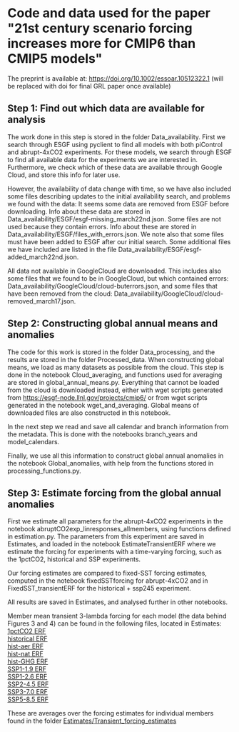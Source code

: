 # Code and data used for the paper "21st century scenario forcing increases more for CMIP6 than CMIP5 models"

The preprint is available at: https://doi.org/10.1002/essoar.10512322.1 (will be replaced with doi for final GRL paper once available)

## Step 1: Find out which data are available for analysis
The work done in this step is stored in the folder Data_availability.
First we search through ESGF using pyclient to find all models with both piControl and abrupt-4xCO2 experiments.
For these models, we search through ESGF to find all available data for the experiments we are interested in.
Furthermore, we check which of these data are available through Google Cloud, and store this info for later use.

However, the availability of data change with time, so we have also included some files describing updates to the initial availability search, and problems we found with the data:
It seems some data are removed from ESGF before downloading. Info about these data are stored in Data_availability/ESGF/esgf-missing_march22nd.json. Some files are not used because they contain errors. Info about these are stored in Data_availability/ESGF/files_with_errors.json.
We note also that some files must have been added to ESGF after our initial search. Some additional files we have included are listed in the file Data_availability/ESGF/esgf-added_march22nd.json. 

All data not available in GoogleCloud are downloaded. This includes also some files that we found to be in GoogleCloud, but which contained errors: Data_availability/GoogleCloud/cloud-buterrors.json, and some files that have been removed from the cloud: Data_availability/GoogleCloud/cloud-removed_march17.json.

## Step 2: Constructing global annual means and anomalies
The code for this work is stored in the folder Data_processing, and the results are stored in the folder Processed_data.
When constructing global means, we load as many datasets as possible from the cloud. This step is done in the notebook Cloud_averaging, and functions used for averaging are stored in global_annual_means.py. Everything that cannot be loaded from the cloud is downloaded instead, either with wget scripts generated from https://esgf-node.llnl.gov/projects/cmip6/ or from wget scripts generated in the notebook wget_and_averaging. Global means of downloaded files are also constructed in this notebook.

In the next step we read and save all calendar and branch information from the metadata. This is done with the notebooks branch_years and model_calendars.

Finally, we use all this information to construct global annual anomalies in the notebook Global_anomalies, with help from the functions stored in processing_functions.py.

## Step 3: Estimate forcing from the global annual anomalies
First we estimate all parameters for the abrupt-4xCO2 experiments in the notebook abruptCO2exp_linresponses_allmembers, using functions defined in estimation.py. The parameters from this experiment are saved in Estimates, and loaded in the notebook EstimateTransientERF where we estimate the forcing for experiments with a time-varying forcing, such as the 1pctCO2, historical and SSP experiments.

Our forcing estimates are compared to fixed-SST forcing estimates, computed in the notebook fixedSSTforcing for abrupt-4xCO2 and in FixedSST_transientERF for the historical + ssp245 experiment. 

All results are saved in Estimates, and analysed further in other notebooks.  

Member mean transient 3-lambda forcing for each model (the data behind Figures 3 and 4) can be found in the following files, located in Estimates:  
[1pctCO2 ERF](Estimates/member_mean_ERF_1pctCO2.csv)  
[historical ERF](Estimates/member_mean_ERF_historical.csv)  
[hist-aer ERF](Estimates/member_mean_ERF_hist-aer.csv)  
[hist-nat ERF](Estimates/member_mean_ERF_hist-nat.csv)  
[hist-GHG ERF](Estimates/member_mean_ERF_hist-GHG.csv)  
[SSP1-1.9 ERF](Estimates/member_mean_ERF_ssp119.csv)  
[SSP1-2.6 ERF](Estimates/member_mean_ERF_ssp126.csv)  
[SSP2-4.5 ERF](Estimates/member_mean_ERF_ssp245.csv)  
[SSP3-7.0 ERF](Estimates/member_mean_ERF_ssp370.csv)  
[SSP5-8.5 ERF](Estimates/member_mean_ERF_ssp585.csv)  

These are averages over the forcing estimates for individual members found in the folder [Estimates/Transient_forcing_estimates](Estimates/Transient_forcing_estimates)